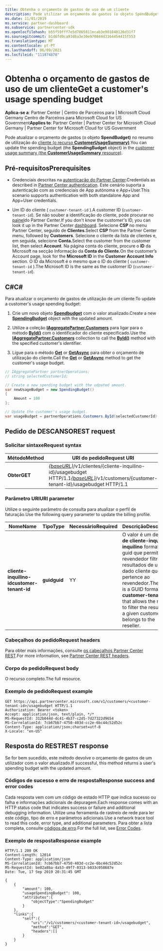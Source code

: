 ```yaml
---
title: Obtenha o orçamento de gastos de uso de um cliente
description: Pode utilizar um orçamento de gastos (o objeto SpendBudget) para atualizar um resumo de utilização do cliente (o recurso CustomerUsageSummary).
ms.date: 11/01/2019
ms.service: partner-dashboard
ms.subservice: partnercenter-sdk
ms.openlocfilehash: b55f59fff7e5d7865811ecab3e901848126d31f7
ms.sourcegitcommit: b1d6fd0ca93d8a3e30e970844d3164454415f553
ms.translationtype: MT
ms.contentlocale: pt-PT
ms.lasthandoff: 06/09/2021
ms.locfileid: "111874878"
---
```

# <a name="get-a-customers-usage-spending-budget"></a><span data-ttu-id="eb453-103">Obtenha o orçamento de gastos de uso de um cliente</span><span class="sxs-lookup"><span data-stu-id="eb453-103">Get a customer's usage spending budget</span></span>

<span data-ttu-id="eb453-104">**Aplica-se a**: Partner Center | Centro de Parceiros para | Microsoft Cloud Germany Centro de Parceiros para Microsoft Cloud for US Government</span><span class="sxs-lookup"><span data-stu-id="eb453-104">**Applies to**: Partner Center | Partner Center for Microsoft Cloud Germany | Partner Center for Microsoft Cloud for US Government</span></span>

<span data-ttu-id="eb453-105">Pode atualizar o orçamento de gastos (o objeto **SpendBudget)** no resumo de utilização do [cliente (o recurso **CustomerUsageSummary)**](customer-usage-resources.md#customerusagesummary).</span><span class="sxs-lookup"><span data-stu-id="eb453-105">You can update the spending budget (the **SpendingBudget** object) in the [customer usage summary (the **CustomerUsageSummary** resource)](customer-usage-resources.md#customerusagesummary).</span></span>

## <a name="prerequisites"></a><span data-ttu-id="eb453-106">Pré-requisitos</span><span class="sxs-lookup"><span data-stu-id="eb453-106">Prerequisites</span></span>

- <span data-ttu-id="eb453-107">Credenciais descritas na [autenticação do Partner Center](partner-center-authentication.md).</span><span class="sxs-lookup"><span data-stu-id="eb453-107">Credentials as described in [Partner Center authentication](partner-center-authentication.md).</span></span> <span data-ttu-id="eb453-108">Este cenário suporta a autenticação com as credenciais de App autónoma e App+User.</span><span class="sxs-lookup"><span data-stu-id="eb453-108">This scenario supports authentication with both standalone App and App+User credentials.</span></span>

- <span data-ttu-id="eb453-109">Um ID do cliente ( `customer-tenant-id` ).</span><span class="sxs-lookup"><span data-stu-id="eb453-109">A customer ID (`customer-tenant-id`).</span></span> <span data-ttu-id="eb453-110">Se não souber a identificação do cliente, pode procurar no [painel](https://partner.microsoft.com/dashboard)do Partner Center.</span><span class="sxs-lookup"><span data-stu-id="eb453-110">If you don't know the customer's ID, you can look it up in the Partner Center [dashboard](https://partner.microsoft.com/dashboard).</span></span> <span data-ttu-id="eb453-111">Selecione **CSP** no menu Partner Center, seguido de **Clientes**.</span><span class="sxs-lookup"><span data-stu-id="eb453-111">Select **CSP** from the Partner Center menu, followed by **Customers**.</span></span> <span data-ttu-id="eb453-112">Selecione o cliente da lista de clientes e, em seguida, selecione **Conta.**</span><span class="sxs-lookup"><span data-stu-id="eb453-112">Select the customer from the customer list, then select **Account**.</span></span> <span data-ttu-id="eb453-113">Na página conta do cliente, procure o **ID** da Microsoft na secção Informação da **Conta do Cliente.**</span><span class="sxs-lookup"><span data-stu-id="eb453-113">On the customer’s Account page, look for the **Microsoft ID** in the **Customer Account Info** section.</span></span> <span data-ttu-id="eb453-114">O ID da Microsoft é o mesmo que o ID do cliente ( `customer-tenant-id` ).</span><span class="sxs-lookup"><span data-stu-id="eb453-114">The Microsoft ID is the same as the customer ID  (`customer-tenant-id`).</span></span>

## <a name="c"></a><span data-ttu-id="eb453-115">C\#</span><span class="sxs-lookup"><span data-stu-id="eb453-115">C\#</span></span>

<span data-ttu-id="eb453-116">Para atualizar o orçamento de gastos de utilização de um cliente:</span><span class="sxs-lookup"><span data-stu-id="eb453-116">To update a customer's usage spending budget:</span></span>

1. <span data-ttu-id="eb453-117">Crie um novo objeto [**Spendbudget**](/dotnet/api/microsoft.store.partnercenter.models.usage.spendingbudget) com o valor atualizado.</span><span class="sxs-lookup"><span data-stu-id="eb453-117">Create a new [**SpendingBudget**](/dotnet/api/microsoft.store.partnercenter.models.usage.spendingbudget) object with the updated amount.</span></span>

2. <span data-ttu-id="eb453-118">Utilize a coleção [**IAggregatePartner.Customers**](/dotnet/api/microsoft.store.partnercenter.customers.icustomercollection) para ligar para o método [**ById()**](/dotnet/api/microsoft.store.partnercenter.customers.icustomercollection.byid) com o identificador do cliente especificado.</span><span class="sxs-lookup"><span data-stu-id="eb453-118">Use the [**IAggregatePartner.Customers**](/dotnet/api/microsoft.store.partnercenter.customers.icustomercollection) collection to call the [**ById()**](/dotnet/api/microsoft.store.partnercenter.customers.icustomercollection.byid) method with the specified customer's identifier.</span></span>

3. <span data-ttu-id="eb453-119">Ligue para o método [**Get**](/dotnet/api/microsoft.store.partnercenter.subscribedskus.icustomersubscribedskucollection.get) or [**GetAsync**](/dotnet/api/microsoft.store.partnercenter.subscribedskus.icustomersubscribedskucollection.getasync) para obter o orçamento de utilização do cliente.</span><span class="sxs-lookup"><span data-stu-id="eb453-119">Call the [**Get**](/dotnet/api/microsoft.store.partnercenter.subscribedskus.icustomersubscribedskucollection.get) or [**GetAsync**](/dotnet/api/microsoft.store.partnercenter.subscribedskus.icustomersubscribedskucollection.getasync) method to get the customer's usage budget.</span></span>

``` csharp
// IAggregatePartner partnerOperations;
// string selectedCustomerId;

// Create a new spending budget with the udpated amount.
var newUsageBudget = new SpendingBudget()
{
    Amount = 100
};

// Update the customer's usage budget.
var usageBudget = partnerOperations.Customers.ById(selectedCustomerId).UsageBudget.Get();
```

## <a name="rest-request"></a><span data-ttu-id="eb453-120">Pedido de DESCANSO</span><span class="sxs-lookup"><span data-stu-id="eb453-120">REST request</span></span>

### <a name="request-syntax"></a><span data-ttu-id="eb453-121">Solicitar sintaxe</span><span class="sxs-lookup"><span data-stu-id="eb453-121">Request syntax</span></span>

| <span data-ttu-id="eb453-122">Método</span><span class="sxs-lookup"><span data-stu-id="eb453-122">Method</span></span>    | <span data-ttu-id="eb453-123">URI do pedido</span><span class="sxs-lookup"><span data-stu-id="eb453-123">Request URI</span></span>                                                                                             |
|-----------|---------------------------------------------------------------------------------------------------------|
| <span data-ttu-id="eb453-124">**Obter**</span><span class="sxs-lookup"><span data-stu-id="eb453-124">**GET**</span></span> | <span data-ttu-id="eb453-125">[*{baseURL}*](partner-center-rest-urls.md)/v1/clientes/{cliente-inquilino-id}/usagebudget HTTP/1.1</span><span class="sxs-lookup"><span data-stu-id="eb453-125">[*{baseURL}*](partner-center-rest-urls.md)/v1/customers/{customer-tenant-id}/usagebudget  HTTP/1.1</span></span> |

### <a name="uri-parameter"></a><span data-ttu-id="eb453-126">Parâmetro URI</span><span class="sxs-lookup"><span data-stu-id="eb453-126">URI parameter</span></span>

<span data-ttu-id="eb453-127">Utilize o seguinte parâmetro de consulta para atualizar o perfil de faturação.</span><span class="sxs-lookup"><span data-stu-id="eb453-127">Use the following query parameter to update the billing profile.</span></span>

| <span data-ttu-id="eb453-128">Nome</span><span class="sxs-lookup"><span data-stu-id="eb453-128">Name</span></span>                   | <span data-ttu-id="eb453-129">Tipo</span><span class="sxs-lookup"><span data-stu-id="eb453-129">Type</span></span>     | <span data-ttu-id="eb453-130">Necessário</span><span class="sxs-lookup"><span data-stu-id="eb453-130">Required</span></span> | <span data-ttu-id="eb453-131">Descrição</span><span class="sxs-lookup"><span data-stu-id="eb453-131">Description</span></span>                                                                                                                                            |
|------------------------|----------|----------|--------------------------------------------------------------------------------------------------------------------------------------------------------|
| <span data-ttu-id="eb453-132">**cliente-inquilino-id**</span><span class="sxs-lookup"><span data-stu-id="eb453-132">**customer-tenant-id**</span></span> | <span data-ttu-id="eb453-133">**guid**</span><span class="sxs-lookup"><span data-stu-id="eb453-133">**guid**</span></span> | <span data-ttu-id="eb453-134">Y</span><span class="sxs-lookup"><span data-stu-id="eb453-134">Y</span></span>        | <span data-ttu-id="eb453-135">O valor é um design **de cliente-inquilino-inquilino** formatado guid que permite ao revendedor filtrar os resultados de um dado cliente que pertence ao revendedor.</span><span class="sxs-lookup"><span data-stu-id="eb453-135">The value is a GUID formatted **customer-tenant-id** that allows the reseller to filter the results for a given customer that belongs to the reseller.</span></span> |

### <a name="request-headers"></a><span data-ttu-id="eb453-136">Cabeçalhos do pedido</span><span class="sxs-lookup"><span data-stu-id="eb453-136">Request headers</span></span>

<span data-ttu-id="eb453-137">Para obter mais informações, consulte [os cabeçalhos Partner Center REST](headers.md).</span><span class="sxs-lookup"><span data-stu-id="eb453-137">For more information, see [Partner Center REST headers](headers.md).</span></span>

### <a name="request-body"></a><span data-ttu-id="eb453-138">Corpo do pedido</span><span class="sxs-lookup"><span data-stu-id="eb453-138">Request body</span></span>

<span data-ttu-id="eb453-139">O recurso completo.</span><span class="sxs-lookup"><span data-stu-id="eb453-139">The full resource.</span></span>

### <a name="request-example"></a><span data-ttu-id="eb453-140">Exemplo de pedido</span><span class="sxs-lookup"><span data-stu-id="eb453-140">Request example</span></span>

```http
GET https://api.partnercenter.microsoft.com/v1/customers/<customer-tenant-id>/usagebudget HTTP/1.1
Authorization: Bearer <token>
Accept: application/json, text/plain, */*
MS-RequestId: 312b044d-dc41-4b37-c2d5-7d27322d9654
MS-CorrelationId: 7cb67bb7-4750-403d-cc2e-6bc44c52d52c
Content-Type: application/json;charset=utf-8
X-Locale: "en-US"
```

## <a name="rest-response"></a><span data-ttu-id="eb453-141">Resposta do REST</span><span class="sxs-lookup"><span data-stu-id="eb453-141">REST response</span></span>

<span data-ttu-id="eb453-142">Se for bem sucedido, este método devolve o orçamento de gastos de um utilizador com o valor atualizado.</span><span class="sxs-lookup"><span data-stu-id="eb453-142">If successful, this method returns a user's spending budget with the updated amount.</span></span>

### <a name="response-success-and-error-codes"></a><span data-ttu-id="eb453-143">Códigos de sucesso e erro de resposta</span><span class="sxs-lookup"><span data-stu-id="eb453-143">Response success and error codes</span></span>

<span data-ttu-id="eb453-144">Cada resposta vem com um código de estado HTTP que indica sucesso ou falha e informações adicionais de depuragem.</span><span class="sxs-lookup"><span data-stu-id="eb453-144">Each response comes with an HTTP status code that indicates success or failure and additional debugging information.</span></span> <span data-ttu-id="eb453-145">Utilize uma ferramenta de rastreio de rede para ler este código, tipo de erro e parâmetros adicionais.</span><span class="sxs-lookup"><span data-stu-id="eb453-145">Use a network trace tool to read this code, error type, and additional parameters.</span></span> <span data-ttu-id="eb453-146">Para obter a lista completa, consulte [códigos de erro](error-codes.md).</span><span class="sxs-lookup"><span data-stu-id="eb453-146">For the full list, see [Error Codes](error-codes.md).</span></span>

### <a name="response-example"></a><span data-ttu-id="eb453-147">Exemplo de resposta</span><span class="sxs-lookup"><span data-stu-id="eb453-147">Response example</span></span>

```http
HTTP/1.1 200 OK
Content-Length: 12014
Content-Type: application/json
MS-CorrelationId: 7cb67bb7-4750-403d-cc2e-6bc44c52d52c
MS-RequestId: be82a8ba-4a53-49f7-8313-b033c058687e
Date: Tue, 17 Sep 2019 20:31:45 GMT

{
    {
        "amount": 100,
        "usageSpendingBudget": 100,
        "attributes":{
            "objectType":"SpendingBudget"
        }
    },
    "links":{
        "self":{
            "uri":"/v1/customers/<customer-tenant-id>/usagebudget",
            "method":"GET",
            "headers":[]
        }
    }
}
```
